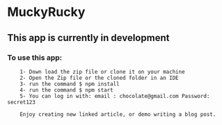 # MuckyRucky

## This app is currently in development 

### To use this app:
        1- Down load the zip file or clone it on your machine
        2- Open the Zip file or the cloned folder in an IDE 
        3- run the command $ npm install
        4- run the command $ npm start
        5- You can log in with: email : chocolate@gmail.com Password: secret123

        Enjoy creating new linked article, or demo writing a blog post.



